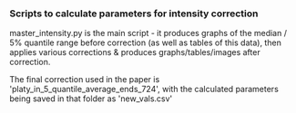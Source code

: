 ### Scripts to calculate parameters for intensity correction  
master_intensity.py is the main script - it produces graphs of the median / 5% quantile range before correction
(as well as tables of this data), then applies various corrections & produces graphs/tables/images after correction.

The final correction used in the paper is 'platy_in_5_quantile_average_ends_724', with the calculated parameters being saved 
in that folder as 'new_vals.csv'